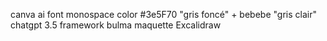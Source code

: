 canva ai
font monospace
color #3e5F70 "gris foncé" + bebebe "gris clair"
chatgpt 3.5
framework bulma
maquette Excalidraw